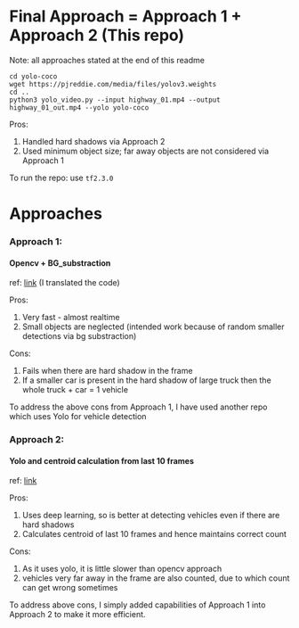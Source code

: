 # Final Approach = Approach 1 + Approach 2 (This repo) 

Note: all approaches stated at the end of this readme

```
cd yolo-coco
wget https://pjreddie.com/media/files/yolov3.weights
cd ..
python3 yolo_video.py --input highway_01.mp4 --output highway_01_out.mp4 --yolo yolo-coco
```

Pros:
1. Handled hard shadows via Approach 2
2. Used minimum object size; far away objects are not considered via Approach 1

To run the repo: use `tf2.3.0`


# Approaches

### Approach 1:
#### Opencv + BG_substraction
ref: [link](https://github.innominds.com/gustavogino/Vehicle-Counter) (I translated the code)
 
Pros:

1. Very fast - almost realtime
2. Small objects are neglected (intended work because of random smaller detections via bg substraction)

Cons:
1. Fails when there are hard shadow in the frame
2. If a smaller car is present in the hard shadow of large truck then the whole truck + car = 1 vehicle

To address the above cons from Approach 1, I have used another repo which uses Yolo for vehicle detection

### Approach 2:
#### Yolo and centroid calculation from last 10 frames
ref: [link](https://github.com/guptavasu1213/Yolo-Vehicle-Counter)

Pros:
1. Uses deep learning, so is better at detecting vehicles even if there are hard shadows
2. Calculates centroid of last 10 frames and hence maintains correct count

Cons:
1. As it uses yolo, it is little slower than opencv approach
2. vehicles very far away in the frame are also counted, due to which count can get wrong sometimes


To address above cons, I simply added capabilities of Approach 1 into Approach 2 to make it more efficient.

